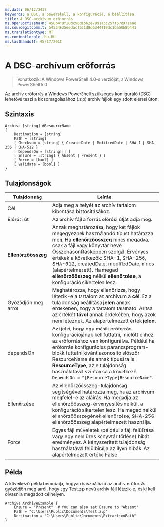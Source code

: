 ```yaml
---
ms.date: 06/12/2017
keywords: a DSC, a powershell, a konfiguráció, a beállítása
title: A DSC-archívum erőforrás
ms.openlocfilehash: 458b4f0f20dc96dab62e709183c25ff57d971aae
ms.sourcegitcommit: 54534635eedacf531d8d6344019dc16a50b8b441
ms.translationtype: MT
ms.contentlocale: hu-HU
ms.lasthandoff: 05/17/2018
---
```

# <a name="dsc-archive-resource"></a>A DSC-archívum erőforrás

> Vonatkozik: A Windows PowerShell 4.0-s verzióját, a Windows PowerShell 5.0

Az archív erőforrás a Windows PowerShell szükséges konfiguráló (DSC) lehetővé teszi a kicsomagolásához (.zip) archív fájlok egy adott elérési úton.

## <a name="syntax"></a>Szintaxis
```MOF
Archive [string] #ResourceName
{
    Destination = [string]
    Path = [string]
    [ Checksum = [string] { CreatedDate | ModifiedDate | SHA-1 | SHA-256 | SHA-512 } ]
    [ DependsOn = [string[]] ]
    [ Ensure = [string] { Absent | Present } ]
    [ Force = [bool] ]
    [ Validate = [bool] ]
}
```

## <a name="properties"></a>Tulajdonságok

|  Tulajdonság  |  Leírás   |
|---|---|
| Cél| Adja meg a helyét az archív tartalom kibontása biztosításához.|
| Elérési út| Az archív fájl a forrás elérési útját adja meg.|
| __Ellenőrzőösszeg__| Annak meghatározása, hogy két fájlok megegyeznek használandó típust határozza meg. Ha __ellenőrzőösszeg__ nincs megadva, csak a fájl vagy könyvtár neve Összehasonlításképpen szolgál. Érvényes értékek a következők: SHA-1, SHA-256, SHA-512, createdDate, modifiedDate, nincs (alapértelmezett). Ha megad __ellenőrzőösszeg__ nélkül __ellenőrzése__, a konfiguráció sikertelen lesz.|
| Győződjön meg arról| Meghatározza, hogy ellenőrizze, hogy létezik-e a tartalom az archívum a __cél__. Ez a tulajdonság beállítása __jelen__ annak érdekében, hogy a tartalom található. Állítsa az értékét __távol__ annak érdekében, hogy azok nem léteznek. Az alapértelmezett érték __jelen__.|
| dependsOn | Azt jelzi, hogy egy másik erőforrás konfigurációjának kell futtatni, mielőtt ehhez az erőforráshoz van konfigurálva. Például ha erőforrás konfigurációs parancsprogram-blokk futtatni kívánt azonosító először ResourceName és annak típusára is __ResourceType__, az e tulajdonság használatával szintaxisa a következő `DependsOn = "[ResourceType]ResourceName"`.|
| Ellenőrzése| Az ellenőrzőösszeg-tulajdonság segítségével határozza meg, ha az archívum megfelel-e az aláírás. Ha megadja az ellenőrzőösszeg-érvényesítés nélkül, a konfiguráció sikertelen lesz. Ha megad nélkül ellenőrzőösszegének ellenőrzése, SHA-256 ellenőrzőösszeg alapértelmezett használja.|
| Force| Egyes fájl műveletek (például a fájl felülírása vagy egy nem üres könyvtár törlése) hibát eredményez. A kényszerített tulajdonság használatával felülbírálja az ilyen hibák. Az alapértelmezett értéke False.|

## <a name="example"></a>Példa

A következő példa bemutatja, hogyan használható az archív erőforrás győződjön meg arról, hogy egy Test.zip nevű archív fájl létezik-e, és ki kell olvasni a megadott célhelyen.

```
Archive ArchiveExample {
    Ensure = "Present"  # You can also set Ensure to "Absent"
    Path = "C:\Users\Public\Documents\Test.zip"
    Destination = "C:\Users\Public\Documents\ExtractionPath"
}
```